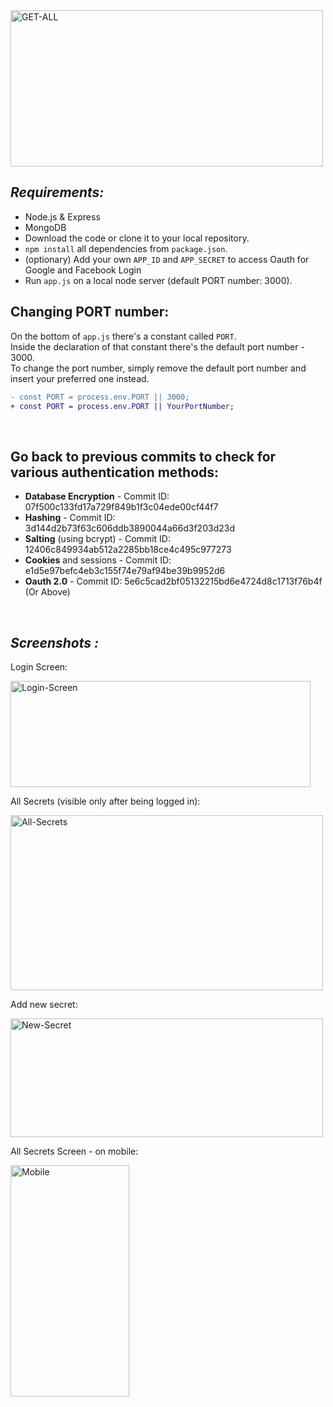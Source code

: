 <img src="https://user-images.githubusercontent.com/97472180/168814638-00789627-8b0a-461d-ae49-f50bb47c2384.png" width="500" height="250" alt="GET-ALL"/>  


## *Requirements:*
* Node.js & Express
* MongoDB
* Download the code or clone it to your local repository.
* `npm install` all dependencies from `package.json`.
* (optionary) Add your own `APP_ID` and `APP_SECRET` to access Oauth for Google and Facebook Login
* Run `app.js` on a local node server (default PORT number: 3000).  

## Changing PORT number:
On the bottom of `app.js` there's a constant called `PORT`.  
Inside the declaration of that constant there's the default port number - 3000.  
To change the port number, simply remove the default port number and insert your preferred one instead.
``` diff
- const PORT = process.env.PORT || 3000;
+ const PORT = process.env.PORT || YourPortNumber;
```
<br>   

## **Go back to previous commits to check for various authentication methods:**  
* **Database Encryption** - Commit ID: 07f500c133fd17a729f849b1f3c04ede00cf44f7
* **Hashing** - Commit ID: 3d144d2b73f63c606ddb3890044a66d3f203d23d
* **Salting** (using bcrypt)  - Commit ID: 12406c849934ab512a2285bb18ce4c495c977273
* **Cookies** and sessions  - Commit ID: e1d5e97befc4eb3c155f74e79af94be39b9952d6
* **Oauth 2.0**  - Commit ID: 5e6c5cad2bf05132215bd6e4724d8c1713f76b4f (Or Above)
<br>

## *Screenshots :*

Login Screen:  

<img src="https://user-images.githubusercontent.com/97472180/168814641-7b04749c-ea93-4597-9918-bb720e9063cf.PNG" alt="Login-Screen" width="480" height="170"/>  
  
All Secrets (visible only after being logged in):  

<img src="https://user-images.githubusercontent.com/97472180/168814635-893d3f1c-04f8-4bab-b293-9b924f05e3c0.PNG" alt="All-Secrets" width="500" height="280"/>  
  
Add new secret:  

<img src="https://user-images.githubusercontent.com/97472180/168814646-3d09e97b-8130-4143-b1f5-99833f8cbf20.png" alt="New-Secret" width="500" height="190"/>
  
All Secrets Screen - on mobile:  
  
<img src="https://user-images.githubusercontent.com/97472180/168814642-1aafed74-faa2-4459-b169-056ef345e2ec.PNG" alt="Mobile" width="190" height="370"/>  
